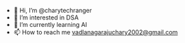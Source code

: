 - 👋 Hi, I’m @charytechranger
- 👀 I’m interested in DSA
- 🌱 I’m currently learning AI
- 📫 How to reach me vadlanagarajuchary2002@gmail.com

<!---
charytechranger/charytechranger is a ✨ special ✨ repository because its `README.md` (this file) appears on your GitHub profile.
You can click the Preview link to take a look at your changes.
--->
